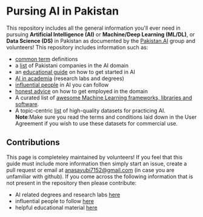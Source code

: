 # Pursing AI in Pakistan
This repository includes all the general information you'll ever need in pursuing **Artificial Intelligence (AI)** or **Machine/Deep Learning (ML/DL)**, or **Data Science (DS)** in Pakistan as documented by the [Pakistan.AI](https://www.facebook.com/groups/1045006612234229/) group and volunteers! This repository includes information such as:
- [common term](/common_terms.md) definitions
- a [list](https://www.facebook.com/pakict/posts/1939315892775577) of Pakistani companies in the AI domain
- an [educational guide](https://github.com/PakistanAI/Educational_guide) on how to get started in AI
- [AI in academia](/ai_in_academia.md) (research labs and degrees)
- [influential people](/people_in_ai.md) in AI you can follow
- [honest advice](/honest_advice_for_employment.md) on how to get employed in the domain
- A curated list of [awesome Machine Learning frameworks, libraries and software](https://github.com/josephmisiti/awesome-machine-learning). 
- A topic-centric [list](https://github.com/awesomedata/awesome-public-datasets) of high-quality datasets for practicing AI.<br /> **Note**:Make sure you read the terms and conditions laid down in the User Agreement if you wish to use these datasets for commercial use.


## Contributions
This page is completeley maintained by volunteers! If you feel that this guide must include more information then simply start an issue, create a pull request or email at anasayubi7152@gmail.com (in case you are unfamiliar with github). If you come across the following information that is not present in the repository then please contribute:
- AI related degrees and research labs [here](/ai_in_academia.md)
- influential people to follow [here](/people_in_ai.md)
- helpful educational material [here](https://github.com/PakistanAI/Educational_guide)

